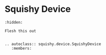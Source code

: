 # Squishy Device

```{toctree}
:hidden:
```

```{todo}
Flesh this out
```

```{eval-rst}

.. autoclass:: squishy.device.SquishyDevice
   :members:

```
